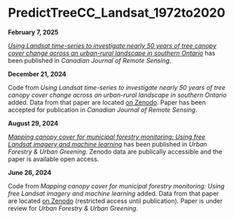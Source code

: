 # PredictTreeCC_Landsat_1972to2020

**February 7, 2025**

[_Using Landsat time-series to investigate nearly 50 years of tree canopy cover change across an urban-rural landscape in southern Ontario_](https://www.tandfonline.com/doi/full/10.1080/07038992.2024.2445836) has been published in _Canadian Journal of Remote Sensing_.

**December 21, 2024**

Code from _Using Landsat time-series to investigate nearly 50 years of tree canopy cover change across an urban-rural landscape in southern Ontario_ added. Data from that paper are located [on Zenodo](https://zenodo.org/records/13983909). Paper has been accepted for publication in _Canadian Journal of Remote Sensing_. 

**August 29, 2024**

[_Mapping canopy cover for municipal forestry monitoring: Using free Landsat imagery and machine learning_](https://www.sciencedirect.com/science/article/pii/S1618866724002887?via%3Dihub) has been published in _Urban Forestry & Urban Greening_. Zenodo data are publically accessible and the paper is available open access.

**June 26, 2024**

Code from _Mapping canopy cover for municipal forestry monitoring: Using free Landsat imagery and machine learning_ added. Data from that paper are located [on Zenodo](https://zenodo.org/records/12549244) (restricted access until publication). Paper is under review for _Urban Forestry & Urban Greening_. 
